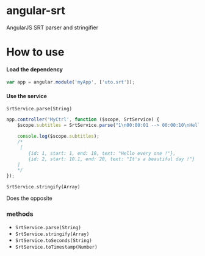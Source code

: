 # angular-srt

AngularJS SRT parser and stringifier

# How to use

#### Load the dependency

```javascript
var app = angular.module('myApp', ['uto.srt']);
```

#### Use the service

`SrtService.parse(String)`

```javascript
app.controller('MyCtrl', function ($scope, SrtService) {
	$scope.subtitles = SrtService.parse("1\n00:00:01 --> 00:00:10\nHello every one !\n\n1\n00:00:10,100 --> 00:00:20\nIt's a beautiful day !");

	console.log($scope.subtitles);
	/*
	 [
		{id: 1, start: 1, end: 10, text: "Hello every one !"},
		{id: 2, start: 10.1, end: 20, text: "It's a beautiful day !"}
	]
	*/
});
```

`SrtService.stringify(Array)`

Does the opposite

### methods

- `SrtService.parse(String)`
- `SrtService.stringify(Array)`
- `SrtService.toSeconds(String)`
- `SrtService.toTimestamp(Number)`
